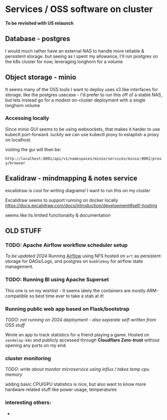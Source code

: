# Services / OSS software on cluster
**To be revisited with US relaunch**

## Database - postgres
I would much rather have an external NAS to handle more reliable & persistent storage. but seeing as I spent my allowance, I'll run postgres on the k8s cluster for now, leveraging longhorn for a volume

## Object storage - minio
It seems many of the OSS tools I want to deploy uses s3 like interfaces for storage. like the postgres usecase - I'd prefer to run this off of a stable NAS, but lets instead go for a modest on-cluster deployment with a single longhorn volume
### Accessing locally
Since minio GUI seems to be using websockets, that makes it harder to use kubectl port-forward. luckily we can use kubectl proxy to estaplish a proxy on localhost

visiting the gui will then be:

`http://localhost:8001/api/v1/namespaces/minio/services/minio:9001/proxy/browser`

## Exalidraw - mindmapping & notes service
excalidraw is cool for writing diagrams! I want to run this on my cluster

Excalidraw seems to support running on docker locally
https://docs.excalidraw.com/docs/introduction/development#self-hosting

seems like its limited functionality & documentation

## OLD STUFF
### TODO: Apache Airflow workflow scheduler setup
*To be updated 2024*
Running [Airflow](https://airflow.apache.org/) using NFS hosted on `art` as persistent storage for DAGs/Logs, and postgres on `bubbleboy` for airflow state management.

### TODO: Running BI using Apache Superset
This one is on my wishlist - It seems lately the containers are mostly ARM-compatible so best time ever to take a stab at it!

### Running public web app based on Flask/bootstrap 
*TODO: not running on 2024 deployment - also separate self-written from OSS stuff* 

Wrote an app to track statistics for a friend playing a game. Hosted on `vandelay-k8s` and publicly accessed through **Cloudflare Zero-trust** without opening any ports on my end.

### cluster monitoring
*TODO: write about monitor microservice using influx / takes temp cpu memory*

adding basic CPU/GPU statistics is nice, but also want to know more hardware related stuff like power usage, temperatures

### interesting others:
- 